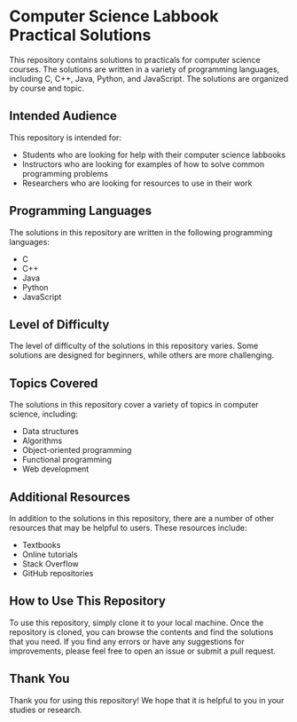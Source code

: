 # Computer Science Labbook Practical Solutions

This repository contains solutions to practicals for computer science courses. The solutions are written in a variety of programming languages, including C, C++, Java, Python, and JavaScript. The solutions are organized by course and topic.

## Intended Audience

This repository is intended for:

* Students who are looking for help with their computer science labbooks
* Instructors who are looking for examples of how to solve common programming problems
* Researchers who are looking for resources to use in their work

## Programming Languages

The solutions in this repository are written in the following programming languages:

* C
* C++
* Java
* Python
* JavaScript

## Level of Difficulty

The level of difficulty of the solutions in this repository varies. Some solutions are designed for beginners, while others are more challenging.

## Topics Covered

The solutions in this repository cover a variety of topics in computer science, including:

* Data structures
* Algorithms
* Object-oriented programming
* Functional programming
* Web development

## Additional Resources

In addition to the solutions in this repository, there are a number of other resources that may be helpful to users. These resources include:

* Textbooks
* Online tutorials
* Stack Overflow
* GitHub repositories

## How to Use This Repository

To use this repository, simply clone it to your local machine. Once the repository is cloned, you can browse the contents and find the solutions that you need. If you find any errors or have any suggestions for improvements, please feel free to open an issue or submit a pull request.

## Thank You

Thank you for using this repository! We hope that it is helpful to you in your studies or research.
